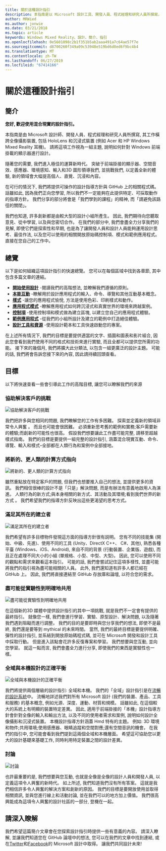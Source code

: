 ```yaml
---
title: 關於這種設計指引
description: 本指南是以 Microsoft 設計工具、開發人員、程式經理和研究人員所撰寫，其工作橫跨全像攝影裝置) 例如 HoloLens) 和沈浸式裝置 (例如 Acer 和 HP Windows Mixed Reality 頭戴式裝置)。
author: MRWied
ms.author: jonwie
ms.date: 03/21/2018
ms.topic: article
keywords: Windows Mixed Reality、設計、簡介、指引
ms.openlocfilehash: 0e5601898c2b1f351b5ab2aaa491a7c64ae57f7e
ms.sourcegitcommit: d8700260f349a09c53948e519bd6d8ed6f9bc4b4
ms.translationtype: MT
ms.contentlocale: zh-TW
ms.lasthandoff: 06/27/2019
ms.locfileid: "67414166"
---
```

# <a name="about-this-design-guidance"></a>關於這種設計指引

## <a name="introduction"></a>簡介

**您好, 歡迎使用混合現實的設計指引。**

本指南是由 Microsoft 設計師、開發人員、程式經理和研究人員所撰寫, 其工作橫跨全像攝影裝置, 包括 HoloLens 和沉浸式裝置 (例如 Acer 和 HP Windows Mixed Reality 耳機)。 請將這項工作視為一組主題, 說明如何針對 Windows 前端掛載的顯示器進行設計。

隨著您的需要, 我們進入極佳的運算新時代。 突破于前端掛接的顯示器、空間音效、感應器、環境感知、輸入和3D 圖形領導我們, 並挑戰我們, 以定義全新的體驗, 新的領域會大幅提高個人、直覺、沉浸和內容。

在可行的情況下, 我們將提供可操作的設計指導方針與 GitHub 上的相關程式碼。 話雖如此, 因為我們正向您學習, 所以我們不一定能夠在此提供特定、可採取動作的指導方針。 我們分享的部分將會是「我們學到的課程」的精神, 而「請避免該路徑的關閉」。

我們也知道, 許多創新都是由較大型的設計小組所產生。 因此, 我們期待向您聽取意見、從中學習, 以及與您密切合作。 在我們的部分中, 我們會盡全力分享我們的見解, 即使它們是探索性和早期, 也是為了讓開發人員和設計人員能夠運用設計思考、最佳作法, 以及您可以使用的相關開放原始碼控制項、模式和範例應用程式。直接在您自己的工作中。

## <a name="overview"></a>總覽

以下是如何組織這項設計指引的快速總覽。 您可以在每個區域中找到各章節, 其中包含多篇文章的連結。
* **[開始使用設計](mixed-reality.md)** -閱讀我們的高階想法, 並瞭解我們遵循的原則。
* **[本能互動](interaction-fundamentals.md)** -瞭解用於設計應用程式的輸入、命令、導覽和其他互動基本概念。
* **[樣式](typography.md)** -讓您的應用程式愉悅, 方法是使用色彩、印刷樣式和動作。
* **[應用程式模式](types-of-mixed-reality-apps.md)** -瞭解應用程式如何跨沉浸式和真實世界的環境來跨越案例。
* **[控制項](interactable-object.md)** -使用控制項和模式做為建立區塊, 以建立您自己的應用程式體驗。
* **[範例應用程式](design.md#sample-apps)** -從我們的小組所設計及建立的範例中打造絕佳體驗。
* **[設計工具和資源](design.md#design-tools)** -使用設計範本和工具快速啟動您的專案。

在上述所有情況下, 我們的目標是要提供適當的文字、插圖和圖表和影片組合, 因此您會看到我們使用不同的格式和技術來進行實驗, 而且全都可以提供您所需的功能。 接下來的幾個月, 我們將擴大此分類法, 以包含一組更廣泛的設計主題。 可能的話, 我們將會告訴您接下來的內容, 因此請持續回頭查看。

## <a name="objectives"></a>目標

以下將快速查看一些會引導此工作的高階目標, 讓您可以瞭解我們的來源

### <a name="help-solve-customer-challenges"></a>協助解決客戶的挑戰

![協助解決客戶的挑戰](images/500px-fix-a-broken-switch-with-hololens.jpg) <br>

我們把許多與您相同的問題, 我們瞭解您的工作有多困難。 探索並定義新的領域非常令人興奮 。 而且也可能會很困難。 必須重新思考舊的範例和實務;客戶需要新的體驗;而創新的可能性也很高。 假設我們想要讓此工作盡可能完整, 請移至超越樣式指南。 我們的目標是要提供一組完整的設計指引, 涵蓋混合現實互動、命令、導覽、輸入和樣式–全部都在人類行為和案例中全部接地。 

### <a name="point-the-way-towards-a-new-more-human-way-of-computing"></a>將新的、更人類的計算方式指向

![將新的、更人類的計算方式指向](images/500px-man-and-women-with-holograph-on-table.png)<br>

雖然重點放在特定客戶的問題, 但我們也想要推入自己的想法, 並提供更多的資訊。 我們相信很棒的設計不是「只是」解決問題, 而是有辦法有意義地啟用人為演進。 人類行為的新方式;與本身相關的新方式、其活動及其環境;看到我們世界的新方式 。 我們希望我們的指導方針反映出這些更渴望的思考方式。 

### <a name="meet-creators-where-they-are"></a>滿足其所在的建立者

![滿足其所在的建立者](images/500px-creators.jpg) <br>

我們希望有許多目標物件發現這方面的指導方針很有説明。 您有不同的技能集 (開始、中級、先進)、使用不同的工具 (Unity、DirectX C++、 C#、其他), 熟悉各種平臺 (Windows、iOS、Android), 來自不同的背景 (行動裝置、企業版、遊戲), 而且正在處理不同大小的小組 (單規格、小型、中型、大型)。 因此, 您可以使用不同的觀點和需求來觀看這本指引。 可能的話, 我們會嘗試記住這項多樣性, 並盡可能將我們的指引視為盡可能相關的人員。 此外, 我們還知道有許多人都已經在 GitHub 上。 因此, 我們將直接連結至 GitHub 存放庫和論壇, 以符合您的需求。 

### <a name="share-as-much-as-possible-from-experimental-to-explicit"></a>盡可能從實驗性到明確地共用

![盡可能從實驗性到明確地共用](images/500px-man-playinggame.jpg) <br>

在這個新的3D 媒體中提供設計指引的其中一項挑戰, 就是我們不一定會有提供的最終指引。 就像您一樣, 我們會進行學習、實驗、原型設計、解決問題, 以及隨著我們遇到阻礙而進行調整。 我們的目的是要即時與您分享我們的想法, 即使不是最終, 我們還是要等到 mythical 的未來時間。 當然, 我們的最終目標是要提供明確、彈性的設計指引, 並系結到開放原始碼程式碼, 並可在 Microsoft 開發和設計工具中採取行動。 但是進入該點會花許多反復專案和學習。 我們想要與您互動, 並向您學習。 就這一點而言, 我們會盡全力進行分享, 即使我們的東西是實驗性也一樣。 

### <a name="the-right-balance-of-global-and-local-design"></a>全域與本機設計的正確平衡

![全域與本機設計的正確平衡](images/500px-fluentdesign.jpg) <br>

我們將提供兩個層級的設計指引: 全域和本機。 我們的「全域」設計指引是在[流暢的設計系統](http://fluent.microsoft.com)中。 流暢地詳述我們對所有 Microsoft 設計 (我們的裝置、產品、工具和服務) 的基本概念, 例如光源、深度、運動、材質和規模。 話雖如此, 在這個較大的系統上有明顯的裝置特定差異。 因此, 適用于前端掛接的「本機」設計指導方針會針對全像的輸入和輸出方法, 以及不同的使用者需求和案例, 說明如何設計全像攝影和沉浸式裝置。 本機設計指導方針涵蓋 Hmd 特有的主題。 例如: 3D 環境和物件;共用環境;使用感應器、眼睛追蹤和空間對應;還有空間音訊的機會。 在我們的指引中, 您可能會看到我們提到這兩個全域和本機層面。 希望這可協助您以更大的設計基礎來基礎工作, 同時利用特定裝置之間的設計差異。

### <a name="have-a-discussion"></a>討論

![討論](images/500px-share.jpg) <br>

也許最重要的是, 我們想要與您互動, 也就是全像是全像的設計人員和開發人員, 以定義這項令人興奮的新時代。 如上所述, 我們知道我們沒有所有答案。 這就是我們相信許多令人興奮的解決方案和創新的原因。 我們的目標是要開放使用並取得相關資訊, 並與您進行線上和活動討論, 並在我們可以的地方加上價值。 我們很高興能成為這項令人興奮的設計社區的一部分, 登機在一起。 

## <a name="please-dive-in"></a>請深入瞭解

我們希望這篇簡介文章會在您探索設計指引時提供一些有意義的內容。 請深入瞭解, 並讓我們知道您在 GitHub 論壇中的想法, 您可以在我們的文章中找到連結, 或在[Twitter](https://twitter.com/MicrosoftDesign)和[Facebook](https://www.facebook.com/microsoftdesign/)的 Microsoft 設計中取得。 讓我們共同設計未來!
